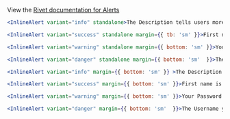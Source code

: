 View the [Rivet documentation for Alerts](https://rivet.iu.edu/components/alert/?example=inline-form-field-validation-alerts)

<!-- prettier-ignore-start -->
```jsx
<InlineAlert variant="info" standalone>The Description tells users more about this stuff.</InlineAlert>

<InlineAlert variant="success" standalone margin={{ tb: 'sm' }}>First name is valid!</InlineAlert>

<InlineAlert variant="warning" standalone margin={{ bottom: 'sm' }}>Your Password is weak.</InlineAlert>

<InlineAlert variant="danger" standalone margin={{ bottom: 'sm'  }}>The Username you entered is taken.</InlineAlert>

<InlineAlert variant="info" margin={{ bottom: 'sm' }} >The Description tells users more about this stuff.</InlineAlert>

<InlineAlert variant="success" margin={{ bottom: 'sm' }}>First name is valid!</InlineAlert>

<InlineAlert variant="warning" margin={{ bottom: 'sm' }}>Your Password is weak.</InlineAlert>

<InlineAlert variant="danger" margin={{ bottom: 'sm'  }}>The Username you entered is taken.</InlineAlert>
```
<!-- prettier-ignore-end -->
